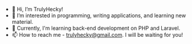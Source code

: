 - 👋 Hi, I’m TrulyHecky!
- 👀 I’m interested in programming, writing applications, and learning new material.
- 🌱 Currently, I'm learning back-end development on PHP and Laravel.
- 📫 How to reach me - trulyhecky@gmail.com. I will be waiting for you!

